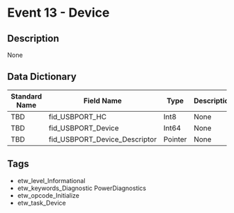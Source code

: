# Event 13 - Device

## Description
None

## Data Dictionary
|Standard Name|Field Name|Type|Description|Sample Value|
|---|---|---|---|---|
|TBD|fid_USBPORT_HC|Int8|None|`None`|
|TBD|fid_USBPORT_Device|Int64|None|`None`|
|TBD|fid_USBPORT_Device_Descriptor|Pointer|None|`None`|

## Tags
* etw_level_Informational
* etw_keywords_Diagnostic PowerDiagnostics
* etw_opcode_Initialize
* etw_task_Device